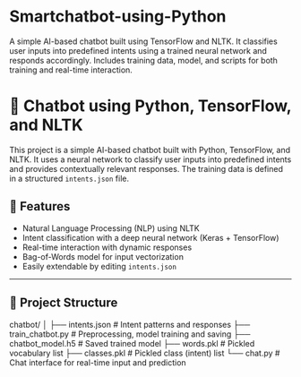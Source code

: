 # Smartchatbot-using-Python
A simple AI-based chatbot built using TensorFlow and NLTK. It classifies user inputs into predefined intents using a trained neural network and responds accordingly. Includes training data, model, and scripts for both training and real-time interaction.

# 🤖 Chatbot using Python, TensorFlow, and NLTK

This project is a simple AI-based chatbot built with Python, TensorFlow, and NLTK. It uses a neural network to classify user inputs into predefined intents and provides contextually relevant responses. The training data is defined in a structured `intents.json` file.

## 🧠 Features

- Natural Language Processing (NLP) using NLTK
- Intent classification with a deep neural network (Keras + TensorFlow)
- Real-time interaction with dynamic responses
- Bag-of-Words model for input vectorization
- Easily extendable by editing `intents.json`

---

## 📁 Project Structure

chatbot/
│
├── intents.json # Intent patterns and responses
├── train_chatbot.py # Preprocessing, model training and saving
├── chatbot_model.h5 # Saved trained model
├── words.pkl # Pickled vocabulary list
├── classes.pkl # Pickled class (intent) list
└── chat.py # Chat interface for real-time input and prediction


